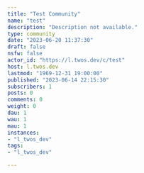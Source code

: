```yaml
---
title: "Test Community" 
name: "test"
description: "Description not available."
type: community
date: "2023-06-20 11:37:30"
draft: false
nsfw: false
actor_id: "https://l.twos.dev/c/test"
host: l.twos.dev
lastmod: "1969-12-31 19:00:00"
published: "2023-06-14 22:15:30"
subscribers: 1
posts: 0
comments: 0
weight: 0
dau: 1
wau: 1
mau: 1
instances:
- "l_twos_dev"
tags: 
- "l_twos_dev"

---
```

